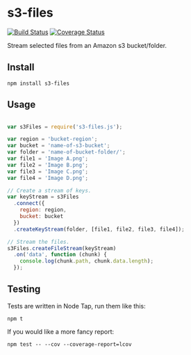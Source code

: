 # s3-files

[![Build Status](https://travis-ci.org/orangewise/s3-files.js.svg?branch=master)](https://travis-ci.org/orangewise/s3-files.js)
[![Coverage Status](https://coveralls.io/repos/github/orangewise/s3-files.js/badge.svg?branch=master)](https://coveralls.io/github/orangewise/s3-files.js?branch=master)

Stream selected files from an Amazon s3 bucket/folder.

## Install

```
npm install s3-files
```

## Usage

```javascript

var s3Files = require('s3-files.js');

var region = 'bucket-region';
var bucket = 'name-of-s3-bucket';
var folder = 'name-of-bucket-folder/';
var file1 = 'Image A.png';
var file2 = 'Image B.png';
var file3 = 'Image C.png';
var file4 = 'Image D.png';

// Create a stream of keys. 
var keyStream = s3Files
  .connect({
    region: region,
    bucket: bucket    
  })
  .createKeyStream(folder, [file1, file2, file3, file4]);

// Stream the files. 
s3Files.createFileStream(keyStream)
  .on('data', function (chunk) {
    console.log(chunk.path, chunk.data.length);
  });
```



## Testing

Tests are written in Node Tap, run them like this:

```
npm t
```

If you would like a more fancy report: 

```
npm test -- --cov --coverage-report=lcov
```
